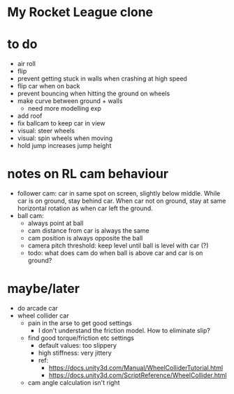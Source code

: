 # My Rocket League clone

# to do
- air roll
- flip
- prevent getting stuck in walls when crashing at high speed
- flip car when on back
- prevent bouncing when hitting the ground on wheels
- make curve between ground + walls
  - need more modelling exp
- add roof
- fix ballcam to keep car in view
- visual: steer wheels
- visual: spin wheels when moving
- hold jump increases jump height

# notes on RL cam behaviour
- follower cam: car in same spot on screen, slightly below middle.
  While car is on ground, stay behind car. When car not on ground, stay
  at same horizontal rotation as when car left the ground.
- ball cam:
  - always point at ball
  - cam distance from car is always the same
  - cam position is always opposite the ball
  - camera pitch threshold: keep level until ball is level with car (?)
  - todo: what does cam do when ball is above car and car is on ground?

# maybe/later
- do arcade car
- wheel collider car
  - pain in the arse to get good settings
    - I don't understand the friction model. How to eliminate slip?
  - find good torque/friction etc settings
    - default values: too slippery
    - high stiffness: very jittery
    - ref:
      - https://docs.unity3d.com/Manual/WheelColliderTutorial.html
      - https://docs.unity3d.com/ScriptReference/WheelCollider.html
  - cam angle calculation isn't right
